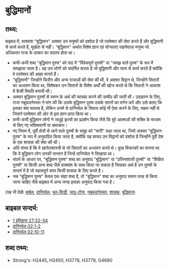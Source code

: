# बुद्धिमानों #

## तथ्य: ##

बाइबल में, वाक्यांश "बुद्धिमान" अक्सर उन मनुष्यों को दर्शाता है जो परमेश्वर की सेवा करते हैं और बुद्धिमानी से कार्य करते हैं, मूर्खता से नहीं। “बुद्धिमान” अर्थात विशेष ज्ञान एवं योग्यताएं रखनेवाला मनुष्य जो अधिकतर राजा के दरबार का सदस्य होता था।

* कभी-कभी शब्द "बुद्धिमान पुरुष" को पाठ में "विवेकपूर्ण पुरुषों" या "समझ वाले पुरुष" के रूप में समझाया जाता है। यह उन लोगों को संदर्भित करता है जो बुद्धिमानी और सत्य से कार्य करते हैं क्योंकि वे परमेश्वर की आज्ञा मानते हैं।
* "बुद्धिमानों" जिन्होंने फिरौन और अन्य राजाओं की सेवा की थी, वे अक्सर विद्वान थे, जिन्होंने सितारों का अध्ययन किया था, विशेषकर उन सितारों के विशेष अर्थों की खोज करते थे कि सितारों ने आकाश में कैसी स्थिति बनायी थी।
* अक्सर बुद्धिमान पुरुषों से स्वप्न के अर्थ की व्याख्या करने की उम्मीद की जाती थी। उदाहरण के लिए, राजा नबूकदनेस्सर ने मांग की कि उसके बुद्धिमान पुरुष उसके सपनों का वर्णन करें और उसे बताए कि इसका क्या मतलब है, लेकिन उनमें से दानिय्येल के सिवाय कोई भी ऐसा करने के लिए, सक्षम नहीं थे जिसने परमेश्वर की ओर से इस ज्ञान प्राप्त किया था।
* कभी-कभी बुद्धिमान लोगों ने जादुई कृत्यों का प्रदर्शन किया जैसे कि बुरे आत्माओं की शक्ति के माध्यम से किए गए भविष्यवाणी या चमत्कार।
* नए नियम में, पूर्वी क्षेत्रों से आने वाले पुरुषों के समूह को "मागी" कहा जाता था, जिसे अक्सर "बुद्धिमान पुरुष" के रूप में अनुवादित किया जाता है, क्योंकि यह शायद उन विद्वानों को दर्शाता है जिन्होंने पूर्वी देश के एक शासक की सेवा की थी।
* अति संभव है कि वे खगोलशास्त्री थे जो सितारों का अध्ययन करते थे। कुछ विचारकों का मानना था कि वे बुद्धिमान लोग उनकी सन्तान है जिन्हें दानिय्येल ने सिखाया था।
* संदर्भ के आधार पर, "बुद्धिमान पुरुष" शब्द का अनुवाद "बुद्धिमान" या "प्रतिभाशाली पुरुषों" या "शिक्षित पुरुषों" या किसी अन्य शब्द जैसे वाक्यांश के साथ किया जा सकता है जिसका अर्थ है उन पुरुषों के सन्दर्भ में है जो महत्वपूर्ण काम किसी शासक के लिए करते है।
* जब "बुद्धिमान पुरुष" केवल एक संज्ञा शब्द है, तो "बुद्धिमान" शब्द का अनुवाद समान तरह से किया जाना चाहिए जैसे बाइबल में अन्य जगह इसका अनुवाद किया गया है।

(यह भी देखें: [बाबेल](../names/babylon.md), [दानिय्येल](../names/daniel.md), [भूत-सिद्धी](../other/divination.md), [जादू-टोना](../other/magic.md), [नबूकदनेस्सर](../names/nebuchadnezzar.md), [शासक](../other/ruler.md), [बुद्धिमान](../kt/wise.md))

## बाइबल सन्दर्भ: ##

* [1 इतिहास 27:32-34](rc://en/tn/help/1ch/27/32)
* [दानिय्येल 02:1-2](rc://en/tn/help/dan/02/01)
* [दानिय्येल 02:10-11](rc://en/tn/help/dan/02/10)

## शब्द तथ्य: ##

* Strong's: H2445, H2450, H3778, H3779, G4680
